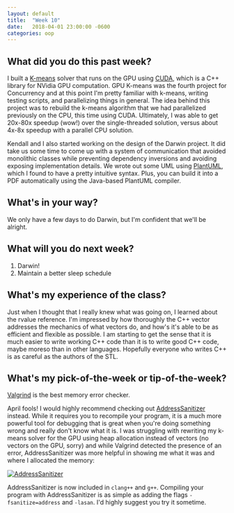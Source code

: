```yaml
---
layout: default
title:  "Week 10"
date:   2018-04-01 23:00:00 -0600
categories: oop
---
```


## What did you do this past week?
I built a [K-means][kmeans] solver that runs on the GPU using [CUDA][CUDA], which is a C++ library for NVidia GPU computation. GPU K-means was the fourth project for Concurrency and at this point I'm pretty familiar with k-means, writing testing scripts, and parallelizing things in general. The idea behind this project was to rebuild the k-means algorithm that we had parallelized previously on the CPU, this time using CUDA. Ultimately, I was able to get 20x-80x speedup (wow!) over the single-threaded solution, versus about 4x-8x speedup with a parallel CPU solution.

Kendall and I also started working on the design of the Darwin project. It did take us some time to come up with a system of communication that avoided monolithic classes while preventing dependency inversions and avoiding exposing implementation details. We wrote out some UML using [PlantUML][plantuml], which I found to have a pretty intuitive syntax. Plus, you can build it into a PDF automatically using the Java-based PlantUML compiler.

## What's in your way?
We only have a few days to do Darwin, but I'm confident that we'll be alright.

## What will you do next week?
1. Darwin!
2. Maintain a better sleep schedule

## What's my experience of the class?
Just when I thought that I really knew what was going on, I learned about the rvalue reference. I'm impressed by how thoroughly the C++ vector addresses the mechanics of what vectors do, and how's it's able to be as efficient and flexible as possible. I am starting to get the sense that it is much easier to write working C++ code than it is to write good C++ code, maybe moreso than in other languages. Hopefully everyone who writes C++ is as careful as the authors of the STL.

## What's my pick-of-the-week or tip-of-the-week?
[Valgrind][valgrind] is the best memory error checker.

April fools! I would highly recommend checking out [AddressSanitizer][asan] instead. While it requires you to recompile your program, it is a much more powerful tool for debugging that is great when you're doing something wrong and really don't know what it is. I was struggling with rewriting my k-means solver for the GPU using heap allocation instead of vectors (no vectors on the GPU, sorry) and while Valgrind detected the presence of an error, AddressSanitizer was more helpful in showing me what it was and where I allocated the memory: 

[![AddressSanitizer](https://loganzartman.github.io/oopblog18/asan.png)](https://loganzartman.github.io/oopblog18/asan.png)

AddressSanitizer is now included in `clang++` and `g++`. Compiling your program with AddressSanitizer is as simple as adding the flags `-fsanitize=address` and `-lasan`. I'd highly suggest you try it sometime.

[CUDA]: https://en.wikipedia.org/wiki/CUDA
[kmeans]: https://en.wikipedia.org/wiki/K-means_clustering
[plantuml]: http://plantuml.com/
[valgrind]: http://valgrind.org/
[asan]: https://github.com/google/sanitizers/wiki/AddressSanitizer